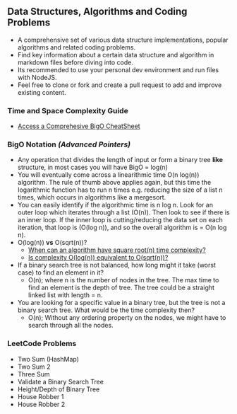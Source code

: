 ## Data Structures, Algorithms and Coding Problems

- A comprehensive set of various data structure implementations, popular algorithms and related coding problems. 
- Find key information about a certain data structure and algorithm in markdown files before diving into code.
- Its recommended to use your personal dev environment and run files with NodeJS.
- Feel free to clone or fork and create a pull request to add and improve existing content.

### Time and Space Complexity Guide 

- [Access a Comprehesive BigO CheatSheet](https://www.bigocheatsheet.com/)

### BigO Notation *(Advanced Pointers)*

- Any operation that divides the length of input or form a binary tree **like** structure, in most cases you will have BigO = log(n)
- You will eventually come across a linearithmic time O(n log(n)) algorithm. The rule of thumb above applies again, but this time the logarithmic function has to run n times e.g. reducing the size of a list n times, which occurs in algorithms like a mergesort.
- You can easily identify if the algorithmic time is n log n. Look for an outer loop which iterates through a list (O(n)). Then look to see if there is an inner loop. If the inner loop is cutting/reducing the data set on each iteration, that loop is (O(log n)), and so the overall algorithm is = O(n log n). 
- O(log(n)) **vs** O(sqrt(n))?
    - [When can an algorithm have square root(n) time complexity?](https://stackoverflow.com/questions/33194931/when-can-an-algorithm-have-square-rootn-time-complexity/39764235)
    - [Is complexity O(log(n)) equivalent to O(sqrt(n))?](https://stackoverflow.com/questions/42038294/is-complexity-ologn-equivalent-to-osqrtn/42038398)
- If a binary search tree is not balanced, how long might it take (worst case) to find an element in it?
    - O(n); where n is the number of nodes in the tree. The max time to find an element is the depth of tree. The tree could be a straight linked list with length = n.
- You are looking for a specific value in a binary tree, but the tree is not a binary search tree. What would be the time complexity then?
    - O(n); Without any ordering property on the nodes, we might have to search through all the nodes.

### LeetCode Problems
- Two Sum (HashMap)
- Two Sum 2
- Three Sum
- Validate a Binary Search Tree
- Height/Depth of Binary Tree
- House Robber 1
- House Robber 2
